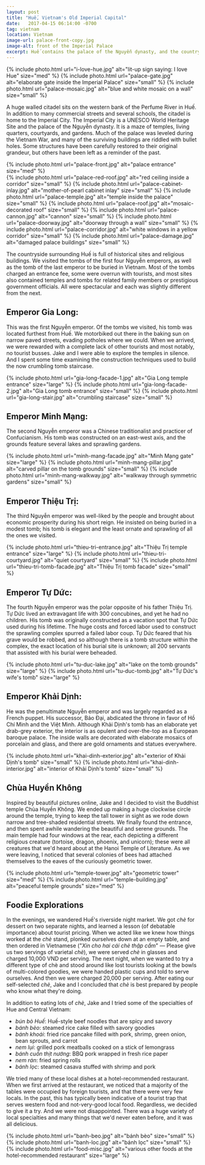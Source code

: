 ```yaml
---
layout: post
title: "Huế, Vietnam's Old Imperial Capital"
date:   2017-04-15 06:14:00 -0700
tag: vietnam
location: Vietnam
image-url: palace-front-copy.jpg
image-alt: front of the Imperial Palace
excerpt: Huế contains the palace of the Nguyễn dynasty, and the countryside is full of the emperors' tombs.
---
```

<div class='img-gallery'>
{% include photo.html url="i-love-hue.jpg" alt="lit-up sign saying: I love Hue" size="med" %}
{% include photo.html url="palace-gate.jpg" alt="elaborate gate inside the Imperial Palace" size="small" %}
{% include photo.html url="palace-mosaic.jpg" alt="blue and white mosaic on a wall" size="small" %}
</div>

A huge walled citadel sits on the western bank of the Perfume River in Huế. In addition to many commercial streets and several schools, the citadel is home to the Imperial City. The Imperial City is a UNESCO World Heritage Site and the palace of the Nguyễn dynasty. It is a maze of temples, living quarters, courtyards, and gardens. Much of the palace was leveled during the Vietnam War, and many of the surviving buildings are riddled with bullet holes. Some structures have been carefully restored to their original grandeur, but others have been left as a reminder of the past.

<div class='img-gallery'>
{% include photo.html url="palace-front.jpg" alt="palace entrance" size="med" %}
</div>
<div class='img-gallery'>
{% include photo.html url="palace-red-roof.jpg" alt="red ceiling inside a corridor" size="small" %}
{% include photo.html url="palace-cabinet-inlay.jpg" alt="mother-of-pearl cabinet inlay" size="small" %}
{% include photo.html url="palace-temple.jpg" alt="temple inside the palace" size="small" %}
{% include photo.html url="palace-roof.jpg" alt="mosaic-decorated roof" size="small" %}
{% include photo.html url="palace-cannon.jpg" alt="cannon" size="small" %}
{% include photo.html url="palace-doorway.jpg" alt="doorway through a wall" size="small" %}
{% include photo.html url="palace-corridor.jpg" alt="white windows in a yellow corridor" size="small" %}
{% include photo.html url="palace-damage.jpg" alt="damaged palace buildings" size="small" %}
</div>

The countryside surrounding Huế is full of historical sites and religious buildings. We visited the tombs of the first four Nguyễn emperors, as well as the tomb of the last emperor to be buried in Vietnam. Most of the tombs charged an entrance fee, some were overrun with tourists, and most sites also contained temples and tombs for related family members or prestigious government officials. All were spectacular and each was slightly different from the next.

## Emperor Gia Long:

This was the first Nguyễn emperor. Of the tombs we visited, his tomb was located furthest from Huế. We motorbiked out there in the baking sun on narrow paved streets, evading potholes where we could. When we arrived, we were rewarded with a complete lack of other tourists and most notably, no tourist busses. Jake and I were able to explore the temples in silence. And I spent some time examining the construction techniques used to build the now crumbling tomb staircase.

<div class='img-gallery'>
{% include photo.html url="gia-long-facade-1.jpg" alt="Gia Long temple entrance" size="large" %}
{% include photo.html url="gia-long-facade-2.jpg" alt="Gia Long tomb entrance" size="small" %}
{% include photo.html url="gia-long-stair.jpg" alt="crumbling staircase" size="small" %}
</div>

## Emperor Minh Mạng:

The second Nguyễn emperor was a Chinese traditionalist and practicer of Confucianism. His tomb was constructed on an east-west axis, and the grounds feature several lakes and sprawling gardens.

<div class='img-gallery'>
{% include photo.html url="minh-mang-facade.jpg" alt="Minh Mạng gate" size="large" %}
{% include photo.html url="minh-mang-pillar.jpg" alt="carved pillar on the tomb grounds" size="small" %}
{% include photo.html url="minh-mang-walkway.jpg" alt="walkway through symmetric gardens" size="small" %}
</div>

## Emperor Thiệu Trị:

The third Nguyễn emperor was well-liked by the people and brought about economic prosperity during his short reign. He insisted on being buried in a modest tomb; his tomb is elegant and the least ornate and sprawling of all the ones we visited.

<div class='img-gallery'>
{% include photo.html url="thieu-tri-entrance.jpg" alt="Thiệu Trị temple entrance" size="large" %}
{% include photo.html url="thieu-tri-courtyard.jpg" alt="quiet courtyard" size="small" %}
{% include photo.html url="thieu-tri-tomb-facade.jpg" alt="Thiệu Trị tomb facade" size="small" %}
</div>

## Emperor Tự Dức:

The fourth Nguyễn emperor was the polar opposite of his father Thiệu Trị. Tự Dức lived an extravagant life with 300 concubines, and yet he had no children. His tomb was originally constructed as a vacation spot that Tự Dức used during his lifetime. The huge costs and forced labor used to construct the sprawling complex spurred a failed labor coup. Tự Dức feared that his grave would be robbed, and so although there is a tomb structure within the complex, the exact location of his burial site is unknown; all 200 servants that assisted with his burial were beheaded.

<div class='img-gallery'>
{% include photo.html url="tu-duc-lake.jpg" alt="lake on the tomb grounds" size="large" %}
{% include photo.html url="tu-duc-tomb.jpg" alt="Tự Dức's wife's tomb" size="large" %}
</div>

## Emperor Khải Dịnh:

He was the penultimate Nguyễn emperor and was largely regarded as a French puppet. His successor, Bảo Đại, abdicated the throne in favor of Hồ Chí Minh and the Việt Minh. Although Khải Dịnh's tomb has an elaborate yet drab-grey exterior, the interior is as opulent and over-the-top as a European baroque palace. The inside walls are decorated with elaborate mosaics of porcelain and glass, and there are gold ornaments and statues everywhere.

<div class='img-gallery'>
{% include photo.html url="khai-dinh-exterior.jpg" alt="exterior of Khải Dịnh's tomb" size="small" %}
{% include photo.html url="khai-dinh-interior.jpg" alt="interior of Khải Dịnh's tomb" size="small" %}
</div>

## Chùa Huyền Không

Inspired by beautiful pictures online, Jake and I decided to visit the Buddhist temple Chùa Huyền Không. We ended up making a huge clockwise circle around the temple, trying to keep the tall tower in sight as we rode down narrow and tree-shaded residential streets. We finally found the entrance, and then spent awhile wandering the beautiful and serene grounds. The main temple had four windows at the rear, each depicting a different religious creature (tortoise, dragon, phoenix, and unicorn); these were all creatures that we'd heard about at the Hanoi Temple of Literature. As we were leaving, I noticed that several colonies of bees had attached themselves to the eaves of the curiously geometric tower.

<div class='img-gallery'>
{% include photo.html url="temple-tower.jpg" alt="geometric tower" size="med" %}
{% include photo.html url="temple-building.jpg" alt="peaceful temple grounds" size="med" %}
</div>

## Foodie Explorations

In the evenings, we wandered Huế's riverside night market. We got _chè_ for dessert on two separate nights, and learned a lesson (of debatable importance) about tourist pricing. When we acted like we knew how things worked at the _chè_ stand, plonked ourselves down at an empty table, and then ordered in Vietnamese ("_Xin cho hai cái chè thập cẩm_" — Please give us two servings of varietal _chè_), we were served _chè_ in glasses and charged 10,000 VND per serving. The next night, when we wanted to try a different type of chè and stood around like lost tourists looking at the bowls of multi-colored goodies, we were handed plastic cups and told to serve ourselves. And then we were charged 20,000 per serving. After eating our self-selected _chè_, Jake and I concluded that _chè_ is best prepared by people who know what they're doing.

In addition to eating lots of _chè_, Jake and I tried some of the specialties of Hue and Central Vietnam:

- _bún bò Huế_: Huế-style beef noodles that are spicy and savory
- _bánh bèo_: steamed rice cake filled with savory goodies
- _bánh khoái_: fried rice pancake filled with pork, shrimp, green onion, bean sprouts, and carrot
- _nem lụi_: grilled pork meatballs cooked on a stick of lemongrass
- _bánh cuốn thịt nướng_: BBQ pork wrapped in fresh rice paper
- _nem rán_: fried spring rolls
- _bánh lọc_: steamed casava stuffed with shrimp and pork

We tried many of these local dishes at a hotel-recommended restaurant. When we first arrived at the restaurant, we noticed that a majority of the tables were occupied by foreign tourists, and that there were very few locals. In the past, this has typically been indicative of a tourist trap that serves western food and not-very-good local food. Regardless, we decided to give it a try. And we were not disappointed. There was a huge variety of local specialties and many things that we'd never eaten before, and it was all delicious.

<div class='img-gallery'>
{% include photo.html url="banh-beo.jpg" alt="bánh bèo" size="small" %}
{% include photo.html url="banh-loc.jpg" alt="bánh lọc" size="small" %}
{% include photo.html url="food-misc.jpg" alt="various other foods at the hotel-recommended restaurant" size="large" %}
</div>
